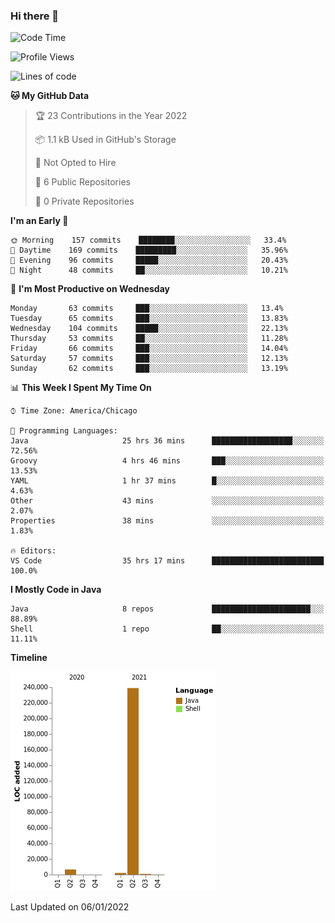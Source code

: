 ### Hi there 👋


<!--START_SECTION:waka-->
![Code Time](http://img.shields.io/badge/Code%20Time-1%2C946%20hrs%2023%20mins-blue)

![Profile Views](http://img.shields.io/badge/Profile%20Views-0-blue)

![Lines of code](https://img.shields.io/badge/From%20Hello%20World%20I%27ve%20Written-249%20Thousand%20lines%20of%20code-blue)

**🐱 My GitHub Data** 

> 🏆 23 Contributions in the Year 2022
 > 
> 📦 1.1 kB Used in GitHub's Storage 
 > 
> 🚫 Not Opted to Hire
 > 
> 📜 6 Public Repositories 
 > 
> 🔑 0 Private Repositories  
 > 
**I'm an Early 🐤** 

```text
🌞 Morning    157 commits    ████████░░░░░░░░░░░░░░░░░   33.4% 
🌆 Daytime    169 commits    █████████░░░░░░░░░░░░░░░░   35.96% 
🌃 Evening    96 commits     █████░░░░░░░░░░░░░░░░░░░░   20.43% 
🌙 Night      48 commits     ██░░░░░░░░░░░░░░░░░░░░░░░   10.21%

```
📅 **I'm Most Productive on Wednesday** 

```text
Monday       63 commits     ███░░░░░░░░░░░░░░░░░░░░░░   13.4% 
Tuesday      65 commits     ███░░░░░░░░░░░░░░░░░░░░░░   13.83% 
Wednesday    104 commits    █████░░░░░░░░░░░░░░░░░░░░   22.13% 
Thursday     53 commits     ██░░░░░░░░░░░░░░░░░░░░░░░   11.28% 
Friday       66 commits     ███░░░░░░░░░░░░░░░░░░░░░░   14.04% 
Saturday     57 commits     ███░░░░░░░░░░░░░░░░░░░░░░   12.13% 
Sunday       62 commits     ███░░░░░░░░░░░░░░░░░░░░░░   13.19%

```


📊 **This Week I Spent My Time On** 

```text
⌚︎ Time Zone: America/Chicago

💬 Programming Languages: 
Java                     25 hrs 36 mins      ██████████████████░░░░░░░   72.56% 
Groovy                   4 hrs 46 mins       ███░░░░░░░░░░░░░░░░░░░░░░   13.53% 
YAML                     1 hr 37 mins        █░░░░░░░░░░░░░░░░░░░░░░░░   4.63% 
Other                    43 mins             ░░░░░░░░░░░░░░░░░░░░░░░░░   2.07% 
Properties               38 mins             ░░░░░░░░░░░░░░░░░░░░░░░░░   1.83%

🔥 Editors: 
VS Code                  35 hrs 17 mins      █████████████████████████   100.0%

```

**I Mostly Code in Java** 

```text
Java                     8 repos             ██████████████████████░░░   88.89% 
Shell                    1 repo              ██░░░░░░░░░░░░░░░░░░░░░░░   11.11%

```


**Timeline**

![Chart not found](https://raw.githubusercontent.com/powercasgamer/powercasgamer/master/charts/bar_graph.png) 


 Last Updated on 06/01/2022
<!--END_SECTION:waka-->
